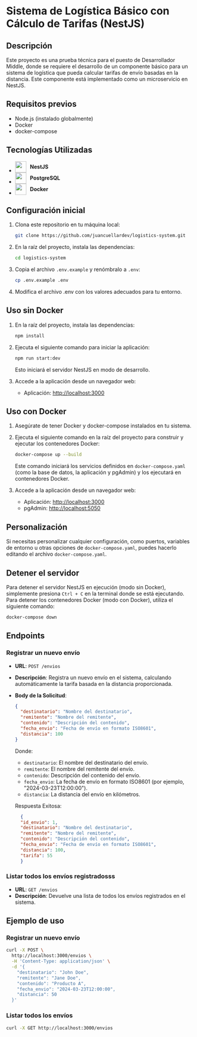 # Sistema de Logística Básico con Cálculo de Tarifas (NestJS)

## Descripción

Este proyecto es una prueba técnica para el puesto de Desarrollador Middle, donde se requiere el desarrollo de un componente básico para un sistema de logística que pueda calcular tarifas de envío basadas en la distancia. Este componente está implementado como un microservicio en NestJS.

## Requisitos previos
- Node.js (instalado globalmente)
- Docker
- docker-compose

## Tecnologías Utilizadas

<ul>
  <li>
    <div style="display: flex; align-items: center;">
      <img src="https://simpleicons.org/icons/nestjs.svg" style="margin-right: 10px" width="30" height="30">
      <strong>NestJS</strong>
    </div>
  </li>
  <li>
    <div style="display: flex; align-items: center;">
      <img src="https://simpleicons.org/icons/postgresql.svg" style="margin-right: 10px" width="30" height="30"> 
      <strong>PostgreSQL</strong>
    </div>
  </li>
  <li>
    <div style="display: flex; align-items: center;">
      <img src="https://simpleicons.org/icons/docker.svg" style="margin-right: 10px" width="30" height="30">
      <strong>Docker</strong>
    </div>
  </li>
</ul>

## Configuración inicial

1. Clona este repositorio en tu máquina local:

    ```bash
    git clone https://github.com/juancuellardev/logistics-system.git
    ```
2. En la raíz del proyecto, instala las dependencias:

    ```bash
    cd logistics-system
    ```

3. Copia el archivo `.env.example` y renómbralo a `.env`:

    ```bash
    cp .env.example .env
    ```
4. Modifica el archivo .env con los valores adecuados para tu entorno.

## Uso sin Docker

1. En la raíz del proyecto, instala las dependencias:
    ```bash
    npm install
    ```


2. Ejecuta el siguiente comando para iniciar la aplicación:

    ```bash
    npm run start:dev
    ```
    Esto iniciará el servidor NestJS en modo de desarrollo.


2. Accede a la aplicación desde un navegador web:
    - Aplicación: [http://localhost:3000](http://localhost:3000)

## Uso con Docker

1. Asegúrate de tener Docker y docker-compose instalados en tu sistema.

2. Ejecuta el siguiente comando en la raíz del proyecto para construir y ejecutar los contenedores Docker:

    ```bash
    docker-compose up --build
    ```

    Este comando iniciará los servicios definidos en `docker-compose.yaml` (como la base de datos, la aplicación y pgAdmin) y los ejecutará en contenedores Docker.

3. Accede a la aplicación desde un navegador web:

    - Aplicación: [http://localhost:3000](http://localhost:3000)
    - pgAdmin: [http://localhost:5050](http://localhost:5050)

## Personalización

Si necesitas personalizar cualquier configuración, como puertos, variables de entorno u otras opciones de `docker-compose.yaml`, puedes hacerlo editando el archivo `docker-compose.yaml`.

## Detener el servidor

Para detener el servidor NestJS en ejecución (modo sin Docker), simplemente presiona `Ctrl + C` en la terminal donde se está ejecutando. 
Para detener los contenedores Docker (modo con Docker), utiliza el siguiente comando:

```bash
docker-compose down
```

## Endpoints

### Registrar un nuevo envío

- **URL**: `POST /envios`
- **Descripción**: Registra un nuevo envío en el sistema, calculando automáticamente la tarifa basada en la distancia proporcionada.
- **Body de la Solicitud**:
  
  ```json
  {
    "destinatario": "Nombre del destinatario",
    "remitente": "Nombre del remitente",
    "contenido": "Descripción del contenido",
    "fecha_envio": "Fecha de envío en formato ISO8601",
    "distancia": 100
  }
  ```
  Donde:
  - `destinatario`: El nombre del destinatario del envío.
  - `remitente`: El nombre del remitente del envío.
  - `contenido`: Descripción del contenido del envío.
  - `fecha_envio`: La fecha de envío en formato ISO8601 (por ejemplo, "2024-03-23T12:00:00").
  - `distancia`: La distancia del envío en kilómetros.
  
  Respuesta Exitosa:
  ```json
    {
    "id_envio": 1,
    "destinatario": "Nombre del destinatario",
    "remitente": "Nombre del remitente",
    "contenido": "Descripción del contenido",
    "fecha_envio": "Fecha de envío en formato ISO8601",
    "distancia": 100,
    "tarifa": 55
    }
  ```

### Listar todos los envíos registradosss


- **URL**: `GET /envios`
- **Descripción**: Devuelve una lista de todos los envíos registrados en el sistema.

## Ejemplo de uso

### Registrar un nuevo envío

```bash
curl -X POST \
  http://localhost:3000/envios \
  -H 'Content-Type: application/json' \
  -d '{
    "destinatario": "John Doe",
    "remitente": "Jane Doe",
    "contenido": "Producto A",
    "fecha_envio": "2024-03-23T12:00:00",
    "distancia": 50
  }'
```
### Listar todos los envíos

```bash
curl -X GET http://localhost:3000/envios
```
